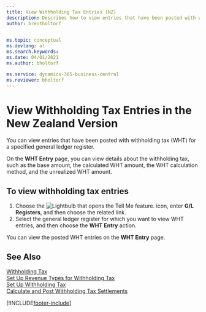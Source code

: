 ```yaml
---
title: View Withholding Tax Entries [NZ]
description: Describes how to view entries that have been posted with withholding tax (WHT) for a specified general ledger register in the New Zealand version.
author: brentholtorf

    
ms.topic: conceptual
ms.devlang: al
ms.search.keywords:
ms.date: 04/01/2021
ms.author: bholtorf

ms.service: dynamics-365-business-central
ms.reviewer: bholtorf
---
```

# View Withholding Tax Entries in the New Zealand Version

You can view entries that have been posted with withholding tax (WHT) for a specified general ledger register.  

On the **WHT Entry** page, you can view details about the withholding tax, such as the base amount, the calculated WHT amount, the WHT calculation method, and the unrealized WHT amount.  

## To view withholding tax entries  
1.  Choose the ![Lightbulb that opens the Tell Me feature.](../../media/ui-search/search_small.png "Tell me what you want to do") icon, enter **G/L Registers**, and then choose the related link.  
2.  Select the general ledger register for which you want to view WHT entries, and then choose the **WHT Entry** action.  

You can view the posted WHT entries on the **WHT Entry** page.  

## See Also  
[Withholding Tax](withholding-tax.md)   
[Set Up Revenue Types for Withholding Tax](how-to-set-up-revenue-types-for-withholding-tax.md)   
[Set Up Withholding Tax](how-to-set-up-withholding-tax.md)   
[Calculate and Post Withholding Tax Settlements](how-to-calculate-and-post-withholding-tax-settlements.md)


[!INCLUDE[footer-include](../../includes/footer-banner.md)]